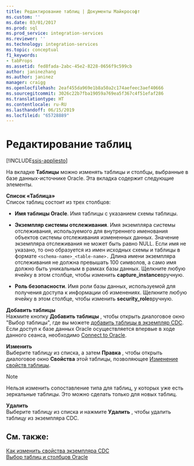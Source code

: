 ```yaml
---
title: Редактирование таблиц | Документы Майкрософт
ms.custom: ''
ms.date: 03/01/2017
ms.prod: sql
ms.prod_service: integration-services
ms.reviewer: ''
ms.technology: integration-services
ms.topic: conceptual
f1_keywords:
- tabProps
ms.assetid: fed8fada-2abc-45e2-8228-0656f9c599cb
author: janinezhang
ms.author: janinez
manager: craigg
ms.openlocfilehash: 2eaf455da969e1b8a50a2c174aefeec3aef40666
ms.sourcegitcommit: 3026c22b7fba19059a769ea5f367c4f51efaf286
ms.translationtype: HT
ms.contentlocale: ru-RU
ms.lasthandoff: 06/15/2019
ms.locfileid: "65728889"
---
```

# <a name="edit-tables"></a>Редактирование таблиц

[!INCLUDE[ssis-appliesto](../../includes/ssis-appliesto-ssvrpluslinux-asdb-asdw-xxx.md)]


  На вкладке **Таблицы** можно изменять таблицы и столбцы, выбранные в базе данных-источнике Oracle. Эта вкладка содержит следующие элементы.  
  
 **Список «Таблица»**  
 Список таблиц состоит из трех столбцов:  
  
-   **Имя таблицы Oracle**. Имя таблицы с указанием схемы таблицы.  
  
-   **Экземпляр системы отслеживания**. Имя экземпляра системы отслеживания, используемого для внутреннего именования объектов системы отслеживания измененных данных. Значение экземпляра отслеживания не может быть равно NULL. Если имя не указано, то оно образуется из имен исходных схемы и таблицы в формате `<schema-name>_<table-name>.` Длина имени экземпляра отслеживания не должна превышать 100 символов, а само имя должно быть уникальным в рамках базы данных. Щелкните любую ячейку в этом столбце, чтобы изменить **capture_instance**вручную.  
  
-   **Роль безопасности**. Имя роли базы данных, используемой для получения доступа к информации об изменениях. Щелкните любую ячейку в этом столбце, чтобы изменить **security_role**вручную.  
  
 **Добавить таблицы**  
 Нажмите кнопку **Добавить таблицы** , чтобы открыть диалоговое окно "Выбор таблицы", где вы можете [добавить таблицы в экземпляр CDC](../../integration-services/change-data-capture/add-tables-to-a-cdc-instance.md). Если доступ к базе данных Oracle осуществляется впервые в ходе данного сеанса, необходимо [Connect to Oracle](../../integration-services/change-data-capture/connect-to-oracle.md).  
  
 **Изменить**  
 Выберите таблицу из списка, а затем **Правка** , чтобы открыть диалоговое окно **Свойства** этой таблицы, позволяющее [Изменение свойств таблицы](../../integration-services/change-data-capture/edit-the-table-properties.md).  
  
> [!NOTE]  
>  Нельзя изменить сопоставление типа для таблиц, у которых уже есть зеркальные таблицы. Это можно сделать только для новых таблиц.  
  
 **Удалить**  
 Выберите таблицу из списка и нажмите **Удалить** , чтобы удалить таблицу из экземпляра CDC.  
  
## <a name="see-also"></a>См. также:  
 [Как изменить свойства экземпляра CDC](../../integration-services/change-data-capture/how-to-edit-the-cdc-instance-properties.md)   
 [Выбор таблиц и столбцов Oracle](../../integration-services/change-data-capture/select-oracle-tables-and-columns.md)  
  
  
